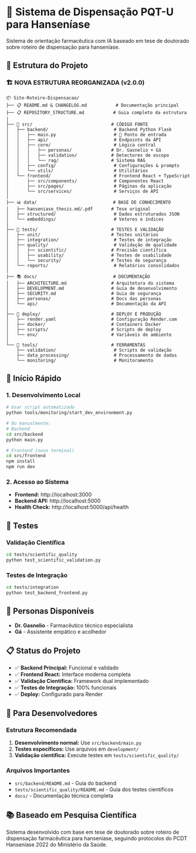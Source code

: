 # 🏥 Sistema de Dispensação PQT-U para Hanseníase

Sistema de orientação farmacêutica com IA baseado em tese de doutorado sobre roteiro de dispensação para hanseníase.

## 📁 Estrutura do Projeto

### 🏗️ **NOVA ESTRUTURA REORGANIZADA (v2.0.0)**

```
📦 Site-Roteiro-Dispensacao/
├── 📋 README.md & CHANGELOG.md           # Documentação principal
├── 📋 REPOSITORY_STRUCTURE.md           # Guia completo da estrutura
│
├── 🏥 src/                              # CÓDIGO FONTE
│   ├── backend/                         # Backend Python Flask
│   │   ├── main.py                      # 🚀 Ponto de entrada
│   │   ├── api/                         # Endpoints da API
│   │   ├── core/                        # Lógica central
│   │   │   ├── personas/               # Dr. Gasnelio + Gá
│   │   │   ├── validation/             # Detectores de escopo
│   │   │   └── rag/                    # Sistema RAG
│   │   ├── config/                      # Configurações & prompts
│   │   └── utils/                       # Utilitários
│   └── frontend/                        # Frontend React + TypeScript
│       ├── src/components/              # Componentes React
│       ├── src/pages/                   # Páginas da aplicação
│       └── src/services/                # Serviços de API
│
├── 📊 data/                             # BASE DE CONHECIMENTO
│   ├── hanseniase_thesis.md/.pdf       # Tese original
│   ├── structured/                      # Dados estruturados JSON
│   └── embeddings/                      # Vetores e índices
│
├── 🧪 tests/                            # TESTES E VALIDAÇÃO
│   ├── unit/                           # Testes unitários
│   ├── integration/                     # Testes de integração
│   ├── quality/                         # Validação de qualidade
│   │   ├── scientific/                 # Precisão científica
│   │   ├── usability/                  # Testes de usabilidade
│   │   └── security/                   # Testes de segurança
│   └── reports/                         # Relatórios consolidados
│
├── 📚 docs/                             # DOCUMENTAÇÃO
│   ├── ARCHITECTURE.md                 # Arquitetura do sistema
│   ├── DEVELOPMENT.md                  # Guia de desenvolvimento
│   ├── SECURITY.md                     # Guia de segurança
│   ├── personas/                       # Docs das personas
│   └── api/                            # Documentação da API
│
├── 🚀 deploy/                           # DEPLOY E PRODUÇÃO
│   ├── render.yaml                     # Configuração Render.com
│   ├── docker/                         # Containers Docker
│   ├── scripts/                        # Scripts de deploy
│   └── env/                            # Variáveis de ambiente
│
└── 🔧 tools/                            # FERRAMENTAS
    ├── validation/                      # Scripts de validação
    ├── data_processing/                 # Processamento de dados
    └── monitoring/                      # Monitoramento
```

## 🚀 Início Rápido

### 1. Desenvolvimento Local
```bash
# Usar script automatizado
python tools/monitoring/start_dev_environment.py

# Ou manualmente:
# Backend
cd src/backend
python main.py

# Frontend (novo terminal)
cd src/frontend
npm install
npm run dev
```

### 2. Acesso ao Sistema
- **Frontend:** http://localhost:3000
- **Backend API:** http://localhost:5000
- **Health Check:** http://localhost:5000/api/health

## 🧪 Testes

### Validação Científica
```bash
cd tests/scientific_quality
python test_scientific_validation.py
```

### Testes de Integração
```bash
cd tests/integration
python test_backend_frontend.py
```

## 👥 Personas Disponíveis

- **Dr. Gasnelio** - Farmacêutico técnico especialista
- **Gá** - Assistente empático e acolhedor

## 📋 Status do Projeto

- ✅ **Backend Principal:** Funcional e validado
- ✅ **Frontend React:** Interface moderna completa
- ✅ **Validação Científica:** Framework dual implementado
- ✅ **Testes de Integração:** 100% funcionais
- ✅ **Deploy:** Configurado para Render

## 🔧 Para Desenvolvedores

### Estrutura Recomendada
1. **Desenvolvimento normal:** Use `src/backend/main.py`
2. **Testes específicos:** Use arquivos em `development/`
3. **Validação científica:** Execute testes em `tests/scientific_quality/`

### Arquivos Importantes
- `src/backend/README.md` - Guia do backend
- `tests/scientific_quality/README.md` - Guia dos testes científicos
- `docs/` - Documentação técnica completa

## 📚 Baseado em Pesquisa Científica

Sistema desenvolvido com base em tese de doutorado sobre roteiro de dispensação farmacêutica para hanseníase, seguindo protocolos do PCDT Hanseníase 2022 do Ministério da Saúde.